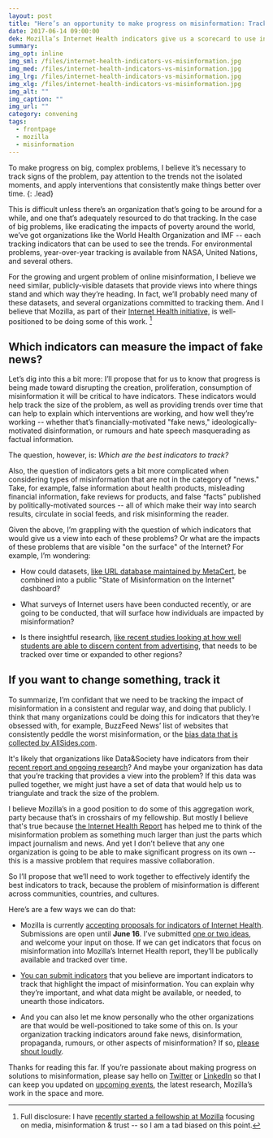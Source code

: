```yaml
---
layout: post
title: "Here’s an opportunity to make progress on misinformation: Track the indicators."
date: 2017-06-14 09:00:00
dek: Mozilla’s Internet Health indicators give us a scorecard to use in the fight against misinformation
summary: 
img_opt: inline
img_sml: /files/internet-health-indicators-vs-misinformation.jpg
img_med: /files/internet-health-indicators-vs-misinformation.jpg
img_lrg: /files/internet-health-indicators-vs-misinformation.jpg
img_xlg: /files/internet-health-indicators-vs-misinformation.jpg
img_alt: ""
img_caption: ""
img_url: ""
category: convening
tags: 
  - frontpage
  - mozilla
  - misinformation
---
```


To make progress on big, complex problems, I believe it’s necessary to track signs of the problem, pay attention to the trends not the isolated moments, and apply interventions that consistently make things better over time.
{: .lead}

This is difficult unless there’s an organization that’s going to be around for a while, and one that’s adequately resourced to do that tracking. In the case of big problems, like eradicating the impacts of poverty around the world, we’ve got organizations like the World Health Organization and IMF -- each tracking indicators that can be used to see the trends. For environmental problems, year-over-year tracking is available from NASA, United Nations, and several others.

For the growing and urgent problem of online misinformation, I believe we need similar, publicly-visible datasets that provide views into where things stand and which way they’re heading. In fact, we’ll probably need many of these datasets, and several organizations committed to tracking them. And I believe that Mozilla, as part of their [Internet Health initiative,](https://www.mozilla.org/en-US/internet-health/) is well-positioned to be doing some of this work. [^1]


## Which indicators can measure the impact of fake news?

Let’s dig into this a bit more: I’ll propose that for us to know that progress is being made toward disrupting the creation, proliferation, consumption of misinformation it will be critical to have indicators. These indicators would help track the size of the problem, as well as providing trends over time that can help to explain which interventions are working, and how well they’re working -- whether that’s financially-motivated "fake news," ideologically-motivated disinformation, or rumours and hate speech masquerading as factual information. 

The question, however, is: *Which are the best indicators to track?*

Also, the question of indicators gets a bit more complicated when considering types of misinformation that are not in the category of "news." Take, for example, false information about health products, misleading financial information, fake reviews for products, and false “facts” published by politically-motivated sources -- all of which make their way into search results, circulate in social feeds, and risk misinforming the reader.

Given the above, I’m grappling with the question of which indicators that would give us a view into each of these problems? Or what are the impacts of these problems that are visible "on the surface" of the Internet? For example, I’m wondering:

* How could datasets, [like URL database maintained by MetaCert](https://developer.metacert.com/), be combined into a public "State of Misinformation on the Internet" dashboard? 

* What surveys of Internet users have been conducted recently, or are going to be conducted, that will surface how individuals are impacted by misinformation?

* Is there insightful research, [like recent studies looking at how well students are able to discern content from advertising](https://indicators.internethealthreport.org/understanding-of-online-news-content?results=true), that needs to be tracked over time or expanded to other regions?


## If you want to change something, track it
To summarize, I’m confidant that we need to be tracking the impact of misinformation in a consistent and regular way, and doing that publicly. I think that many organizations could be doing this for indicators that they’re obsessed with, for example, BuzzFeed News’ list of websites that consistently peddle the worst misinformation, or the [bias data that is collected by AllSides.com](http://www.allsides.com/).

It's likely that organizations like Data&Society have indicators from their [recent report and ongoing research](https://datasociety.net/output/media-manipulation-and-disinfo-online/)? And maybe your organization has data that you’re tracking that provides a view into the problem? If this data was pulled together, we might just have a set of data that would help us to triangulate and track the size of the problem.

I believe Mozilla’s in a good position to do some of this aggregation work, party because that’s in crosshairs of my fellowship. But mostly I believe that's true because [the Internet Health Report](https://internethealthreport.org/v01/) has helped me to think of the misinformation problem as something much larger than just the parts which impact journalism and news. And yet I don’t believe that any one organization is going to be able to make significant progress on its own -- this is a massive problem that requires massive collaboration.

So I’ll propose that we’ll need to work together to effectively identify the best indicators to track, because the problem of misinformation is different across communities, countries, and cultures.

Here’s are a few ways we can do that:

* Mozilla is currently [accepting proposals for indicators of Internet Health](https://indicators.internethealthreport.org/). Submissions are open until **June 16**. I’ve submitted [one or two ideas](https://indicators.internethealthreport.org/), and welcome your input on those. If we can get indicators that focus on misinformation into Mozilla’s Internet Health report, they’ll be publically available and tracked over time.

* [You can submit indicators](https://indicators.internethealthreport.org/) that you believe are important indicators to track that highlight the impact of misinformation. You can explain why they’re important, and what data might be available, or needed, to unearth those indicators.

* And you can also let me know personally who the other organizations are that would be well-positioned to take some of this on. Is your organization tracking indicators around fake news, disinformation, propaganda, rumours, or other aspects of misinformation? If so, [please shout loudly](http://www.phillipadsmith.com/about#contact).

Thanks for reading this far. If you’re passionate about making progress on solutions to misinformation, please say hello on [Twitter](https://twitter.com/phillipadsmith) or [LinkedIn](https://ca.linkedin.com/in/phillipadsmith) so that I can keep you updated on [upcoming events](https://hackshackers.github.io/misinfocon-event-calendar/), the latest research, Mozilla’s work in the space and more.

[^1]: Full disclosure: I have [recently started a fellowship at Mozilla](http://phillipadsmith.com/2017/05/double-rainbows-business-models-for-accountability-journalism-misinformation-and-trust-in-news.html) focusing on media, misinformation & trust -- so I am a tad biased on this point.
